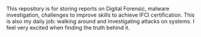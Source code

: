 This repository is for storing reports on Digital Forensic, malware investigation, challenges to improve skills to achieve IFCI certification. This is also my daily job: walking around and investigating attacks on systems. I feel very excited when finding the truth behind it.
